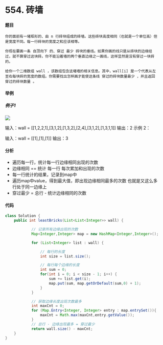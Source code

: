 # 554. 砖墙

#### 题目

```
你的面前有一堵矩形的、由 n 行砖块组成的砖墙。这些砖块高度相同（也就是一个单位高）但是宽度不同。每一行砖块的宽度之和应该相等。

你现在要画一条 自顶向下 的、穿过 最少 砖块的垂线。如果你画的线只是从砖块的边缘经过，就不算穿过这块砖。你不能沿着墙的两个垂直边缘之一画线，这样显然是没有穿过一块砖的。

给你一个二维数组 wall ，该数组包含这堵墙的相关信息。其中，wall[i] 是一个代表从左至右每块砖的宽度的数组。你需要找出怎样画才能使这条线 穿过的砖块数量最少 ，并且返回 穿过的砖块数量 。

```

#### 举例

##### 例子1

![](/Users/sunwj/Documents/GitHub/EverydayLeetcode/gitbook_leetcode/image/cutwall-grid.jpeg)

输入：wall = [[1,2,2,1],[3,1,2],[1,3,2],[2,4],[3,1,2],[1,3,1,1]]
输出：2
示例 2：

输入：wall = [[1],[1],[1]]
输出：3

#### 分析

* 遍历每一行，统计每一行边缘相同出现的次数
* 边缘相同 == 统计 每一行 每次累加和出现的次数
* 每一行统计的结果，记录到map中
* 遍历map中value，得到最大值，即出现边缘相同最多的次数 也就是又这么多行处于同一边缘上
* 穿过最少 = 总行 - 统计边缘相同的次数

#### 代码

```java
class Solution {
    public int leastBricks(List<List<Integer>> wall) {

            // 记录所有边缘出现的次数
            Map<Integer,Integer> map = new HashMap<Integer,Integer>();

            for (List<Integer> list : wall) {

                // 每行的长度
                int size = list.size();

                // 每行每个边缘的长度
                int sum = 0;
                for(int i = 0; i < size - 1; i++) {
                    sum += list.get(i);
                    map.put(sum, map.getOrDefault(sum,0) + 1);
                }
            }

            // 获取边缘长度出现次数最多
            int maxCnt = 0;
            for (Map.Entry<Integer, Integer> entry : map.entrySet()){
                maxCnt = Math.max(maxCnt,entry.getValue());
            }
            // 总行 - 边缘出现最多 = 穿过最少
            return wall.size() - maxCnt;
    }
}
```

